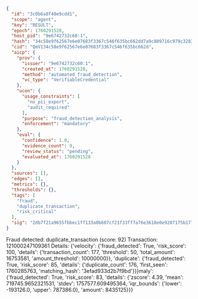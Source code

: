 ```json
{
  "id": "3c0b6a8f40e9cdd1",
  "scope": "agent",
  "key": "RESULT",
  "epoch": 1760291528,
  "host_pid": "9e6742732c60:1",
  "hash": "34c58e9f62567e6e07683f3367c546f635bc662dd7a9c809716c979c328361b3",
  "cid": "QmV134c58e9f62567e6e07683f3367c546f635bc662d",
  "aicp": {
    "prov": {
      "issuer": "9e6742732c60:1",
      "created_at": 1760291528,
      "method": "automated_fraud_detection",
      "vc_type": "VerifiableCredential"
    },
    "ucon": {
      "usage_constraints": [
        "no_pii_export",
        "audit_required"
      ],
      "purpose": "fraud_detection_analysis",
      "enforcement": "mandatory"
    },
    "eval": {
      "confidence": 1.0,
      "evidence_count": 0,
      "review_status": "pending",
      "evaluated_at": 1760291528
    }
  },
  "sources": [],
  "edges": [],
  "metrics": {},
  "thresholds": {},
  "tags": [
    "fraud",
    "duplicate_transaction",
    "risk_critical"
  ],
  "sig": "2db7f21a9655fbbec1ff133a0b607cf21f33ff7a76e3618e0e9207175b177905"
}
```

Fraud detected: duplicate_transaction (score: 92)
Transaction: 121000247109361
Details: {'velocity': {'fraud_detected': True, 'risk_score': 100, 'details': {'transaction_count': 177, 'threshold': 50, 'total_amount': 16753581, 'amount_threshold': 10000000}}, 'duplicate': {'fraud_detected': True, 'risk_score': 85, 'details': {'duplicate_count': 176, 'first_seen': 1760285763, 'matching_hash': '3efad933d2b7f9bd'}}}maly': {'fraud_detected': True, 'risk_score': 83, 'details': {'zscore': 4.39, 'mean': 719745.9652321531, 'stdev': 1757577.609495364, 'iqr_bounds': {'lower': -193126.0, 'upper': 787386.0}, 'amount': 8435125}}}